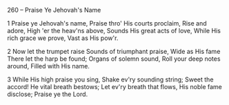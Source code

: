 260 – Praise Ye Jehovah's Name


1
Praise ye Jehovah's name,
Praise thro' His courts proclaim,
Rise and adore,
High 'er the heav'ns above,
Sounds His great acts of love,
While His rich grace we prove,
Vast as His pow'r.

2
Now let the trumpet raise
Sounds of triumphant praise,
Wide as His fame
There let the harp be found;
Organs of solemn sound,
Roll your deep notes around,
Filled with His name.

3
While His high praise you sing,
Shake ev'ry sounding string;
Sweet the accord!
He vital breath bestows;
Let ev'ry breath that flows,
His noble fame disclose;
Praise ye the Lord.
